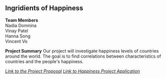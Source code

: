 ## Ingridients of Happiness

**Team Members**  
Nadia Domnina  
Vinay Patel   
Hanna Song   
Vincent Vo  

**Project Summary**
Our project will investigate happiness levels of countries around the world. The goal is to find correlations between characteristics of countries and the people's happiness.

[_Link to the Project Proposal_](https://github.com/nadiadomnina/project/wiki/Project-Proposal)
[_Link to Happiness Project Application_](https://vinay-patel.shinyapps.io/Happy_Project/)